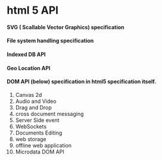 # html 5 API

 
#### SVG ( Scallable Vector Graphics) specification
 
#### File system handling specification

#### Indexed DB API

#### Geo Location API

#### DOM API (below) specification in html5 specification itself.

 1. Canvas 2d
 2. Audio and Video
 3. Drag and Drop
 4. cross document messaging
 5. Server Side event
 6. WebSockets
 7. Documents Editing
 8. web storage
 9. offline web application
 8. Microdata DOM API
 
